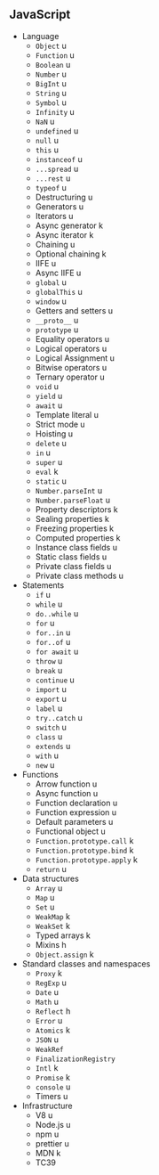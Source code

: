 ## JavaScript

- Language
  - `Object` u
  - `Function` u
  - `Boolean` u
  - `Number` u
  - `BigInt` u
  - `String` u
  - `Symbol` u
  - `Infinity` u
  - `NaN` u
  - `undefined` u
  - `null` u
  - `this` u
  - `instanceof` u
  - `...spread` u
  - `...rest` u
  - `typeof` u
  - Destructuring u
  - Generators u
  - Iterators u
  - Async generator k
  - Async iterator k
  - Chaining u
  - Optional chaining k
  - IIFE u
  - Async IIFE u
  - `global` u
  - `globalThis` u
  - `window` u
  - Getters and setters u
  - `__proto__` u
  - `prototype` u
  - Equality operators u
  - Logical operators u
  - Logical Assignment u
  - Bitwise operators u
  - Ternary operator u
  - `void` u
  - `yield` u
  - `await` u
  - Template literal u
  - Strict mode u
  - Hoisting u
  - `delete` u
  - `in` u
  - `super` u
  - `eval` k
  - `static` u
  - `Number.parseInt` u
  - `Number.parseFloat` u
  - Property descriptors k
  - Sealing properties k
  - Freezing properties k
  - Computed properties k
  - Instance class fields u
  - Static class fields u
  - Private class fields u
  - Private class methods u
- Statements
  - `if` u
  - `while` u
  - `do..while` u
  - `for` u
  - `for..in` u
  - `for..of` u
  - `for await` u
  - `throw` u
  - `break` u
  - `continue` u
  - `import` u
  - `export` u
  - `label` u
  - `try..catch` u
  - `switch` u
  - `class` u
  - `extends` u
  - `with` u
  - `new` u
- Functions
  - Arrow function u
  - Async function u
  - Function declaration u
  - Function expression u
  - Default parameters u
  - Functional object u
  - `Function.prototype.call` k
  - `Function.prototype.bind` k
  - `Function.prototype.apply` k
  - `return` u
- Data structures
  - `Array` u
  - `Map` u
  - `Set` u
  - `WeakMap` k
  - `WeakSet` k
  - Typed arrays k
  - Mixins h
  - `Object.assign` k
- Standard classes and namespaces
  - `Proxy` k
  - `RegExp` u
  - `Date` u
  - `Math` u
  - `Reflect` h
  - `Error` u
  - `Atomics` k
  - `JSON` u
  - `WeakRef`
  - `FinalizationRegistry`
  - `Intl` k
  - `Promise` k
  - `console` u
  - Timers u
- Infrastructure
  - V8 u
  - Node.js u
  - npm u
  - prettier u
  - MDN k
  - TC39
